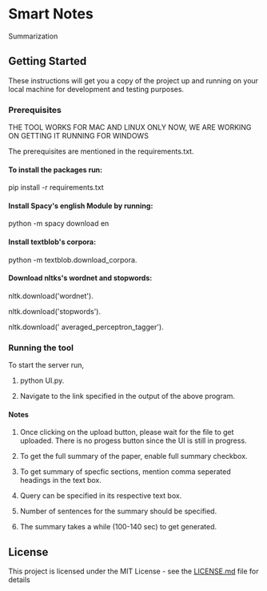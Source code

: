 # Smart Notes

Summarization

## Getting Started

These instructions will get you a copy of the project up and running on your local machine for development and testing purposes. 

### Prerequisites

THE TOOL WORKS FOR MAC AND LINUX ONLY NOW, WE ARE WORKING ON GETTING IT RUNNING FOR WINDOWS

The prerequisites are mentioned in the requirements.txt. 

#### To install the packages run:

pip install -r requirements.txt


#### Install Spacy's english Module by running:

python -m spacy download en


#### Install textblob's corpora:  


python -m textblob.download_corpora. 

#### Download nltks's wordnet and stopwords:  


nltk.download('wordnet'). 

nltk.download('stopwords'). 

nltk.download(' averaged_perceptron_tagger'). 


### Running the tool

To start the server run,  

1. python UI.py. 


2. Navigate to the link specified in the output of the above program. 

#### Notes

1. Once clicking on the upload button, please wait for the file to get uploaded. There is no progess button since the UI is still in progress.  

2. To get the full summary of the paper, enable full summary checkbox.  
3. To get summary of specfic sections, mention comma seperated headings in the text box.  
4. Query can be specified in its respective text box. 
5. Number of sentences for the summary should be specified.  
6. The summary takes a while (100-140 sec) to get generated.



## License

This project is licensed under the MIT License - see the [LICENSE.md](LICENSE.md) file for details


